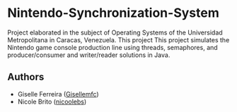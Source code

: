 
# Nintendo-Synchronization-System

Project elaborated in the subject of Operating Systems of the Universidad Metropolitana in Caracas, Venezuela. This project This project simulates the Nintendo game console production line using threads, semaphores, and producer/consumer and writer/reader solutions in Java.
## Authors

- Giselle Ferreira ([Gisellemfc](https://github.com/Gisellemfc))
- Nicole Brito ([nicoolebs](https://github.com/nicoolebs))


